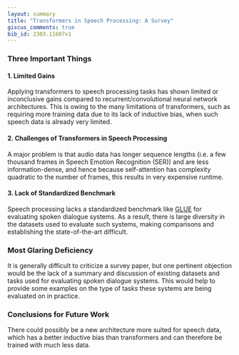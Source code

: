 ```yaml
---
layout: summary
title: "Transformers in Speech Processing: A Survey"
giscus_comments: true
bib_id: 2303.11607v1
---
```


### Three Important Things

#### 1. Limited Gains 
Applying transformers to speech processing tasks has shown limited or inconclusive gains compared to
recurrent/convolutional neural network architectures. This is owing to the many limitations
of transformers, such as requiring more training
data due to its lack of inductive bias,
when such speech data is already very limited.

#### 2. Challenges of Transformers in Speech Processing
A major problem is that audio data has longer sequence lengths (i.e. a few
thousand frames in Speech Emotion Recognition (SER)) and are less
information-dense, and hence because self-attention has complexity quadratic to
the number of frames, this results in very expensive runtime.

#### 3. Lack of Standardized Benchmark
Speech processing lacks a standardized benchmark like
[GLUE](https://gluebenchmark.com/) for evaluating spoken dialogue systems.  As a
result, there is large diversity in the datasets used to evaluate such systems,
making comparisons and establishing the state-of-the-art difficult.

### Most Glaring Deficiency
It is generally difficult to criticize a survey paper, but one pertinent
objection would be the lack of a summary and discussion of existing datasets and
tasks used for evaluating spoken dialogue systems.  This would help to provide
some examples on the type of tasks these systems are being evaluated on in
practice.

### Conclusions for Future Work
There could possibly be a new architecture more suited for speech data, which
has a better inductive bias than transformers and can therefore be trained with much
less data.